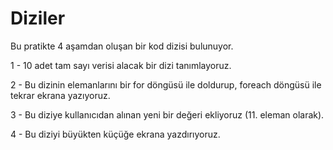 # Diziler 
Bu pratikte 4 aşamdan oluşan bir kod dizisi bulunuyor.

1 - 10 adet tam sayı verisi alacak bir dizi tanımlayoruz.

2 - Bu dizinin elemanlarını bir for döngüsü ile doldurup, foreach döngüsü ile tekrar ekrana yazıyoruz.

3 - Bu diziye kullanıcıdan alınan yeni bir değeri ekliyoruz (11. eleman olarak).

4 - Bu diziyi büyükten küçüğe ekrana yazdırıyoruz.
